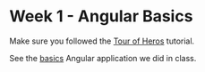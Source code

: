 # Week 1 - Angular Basics

Make sure you followed the [Tour of Heros](https://angular.io/tutorial) tutorial.

See the [basics](classroom/basics) Angular application we did in class. 